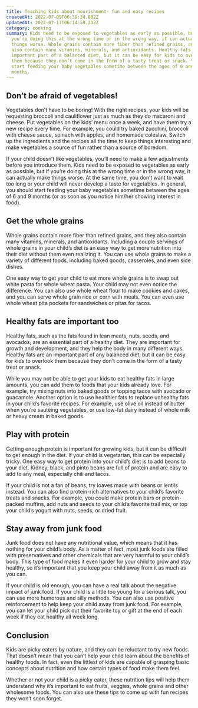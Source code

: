 ```yaml
---
title: Teaching kids about nourishment- fun and easy recipes
createdAt: 2022-07-09T06:39:34.882Z
updatedAt: 2022-07-17T06:14:59.232Z
category: cooking
summary: Kids need to be exposed to vegetables as early as possible, but if
  you’re doing this at the wrong time or in the wrong way, it can actually make
  things worse. Whole grains contain more fiber than refined grains, and they
  also contain many vitamins, minerals, and antioxidants. Healthy fats are an
  important part of a balanced diet, but it can be easy for kids to overlook
  them because they don’t come in the form of a tasty treat or snack. You should
  start feeding your baby vegetables sometime between the ages of 6 and 9
  months.
---
```


## Don’t be afraid of vegetables!

Vegetables don’t have to be boring! With the right recipes, your kids will be requesting broccoli and cauliflower just as much as they do macaroni and cheese. Put vegetables on the kids’ menu once a week, and have them try a new recipe every time. For example, you could try baked zucchini, broccoli with cheese sauce, spinach with apples, and homemade coleslaw. Switch up the ingredients and the recipes all the time to keep things interesting and make vegetables a source of fun rather than a source of boredom.

If your child doesn’t like vegetables, you’ll need to make a few adjustments before you introduce them. Kids need to be exposed to vegetables as early as possible, but if you’re doing this at the wrong time or in the wrong way, it can actually make things worse. At the same time, you don’t want to wait too long or your child will never develop a taste for vegetables. In general, you should start feeding your baby vegetables sometime between the ages of 6 and 9 months (or as soon as you notice him/her showing interest in food).

## Get the whole grains

Whole grains contain more fiber than refined grains, and they also contain many vitamins, minerals, and antioxidants. Including a couple servings of whole grains in your child’s diet is an easy way to get more nutrition into their diet without them even realizing it. You can use whole grains to make a variety of different foods, including baked goods, casseroles, and even side dishes.

One easy way to get your child to eat more whole grains is to swap out white pasta for whole wheat pasta. Your child may not even notice the difference. You can also use whole wheat flour to make cookies and cakes, and you can serve whole grain rice or corn with meals. You can even use whole wheat pita pockets for sandwiches or pitas for tacos.

## Healthy fats are important too

Healthy fats, such as the fats found in lean meats, nuts, seeds, and avocados, are an essential part of a healthy diet. They are important for growth and development, and they help the body in many different ways. Healthy fats are an important part of any balanced diet, but it can be easy for kids to overlook them because they don’t come in the form of a tasty treat or snack.

While you may not be able to get your kids to eat healthy fats in large amounts, you can add them to foods that your kids already love. For example, try mixing nuts into baked goods or topping tacos with avocado or guacamole. Another option is to use healthier fats to replace unhealthy fats in your child’s favorite recipes. For example, use olive oil instead of butter when you’re sautéing vegetables, or use low-fat dairy instead of whole milk or heavy cream in baked goods.

## Play with protein

Getting enough protein is important for growing kids, but it can be difficult to get enough in the diet. If your child is vegetarian, this can be especially tricky. One easy way to get protein into your child’s diet is to add beans to your diet. Kidney, black, and pinto beans are full of protein and are easy to add to any meal, especially chili and tacos.

If your child is not a fan of beans, try loaves made with beans or lentils instead. You can also find protein-rich alternatives to your child’s favorite treats and snacks. For example, you could make protein bars or protein-packed muffins, add nuts and seeds to your child’s favorite trail mix, or top your child’s yogurt with nuts, seeds, or dried fruit.

## Stay away from junk food

Junk food does not have any nutritional value, which means that it has nothing for your child’s body. As a matter of fact, most junk foods are filled with preservatives and other chemicals that are very harmful to your child’s body. This type of food makes it even harder for your child to grow and stay healthy, so it’s important that you keep your child away from it as much as you can.

If your child is old enough, you can have a real talk about the negative impact of junk food. If your child is a little too young for a serious talk, you can use more humorous and silly methods. You can also use positive reinforcement to help keep your child away from junk food. For example, you can let your child pick out their favorite toy or gift at the end of each week if they eat healthy all week long.

## Conclusion

Kids are picky eaters by nature, and they can be reluctant to try new foods. That doesn’t mean that you can’t help your child learn about the benefits of healthy foods. In fact, even the littlest of kids are capable of grasping basic concepts about nutrition and how certain types of food make them feel.

Whether or not your child is a picky eater, these nutrition tips will help them understand why it’s important to eat fruits, veggies, whole grains and other wholesome foods. You can also use these tips to come up with fun recipes they won’t soon forget.
